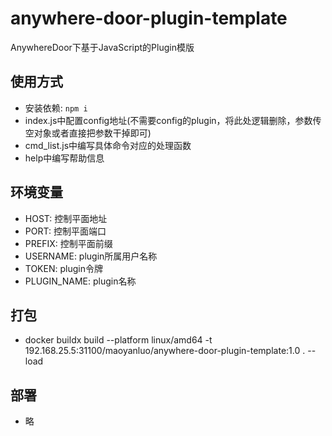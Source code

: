 # anywhere-door-plugin-template
AnywhereDoor下基于JavaScript的Plugin模版

## 使用方式
* 安装依赖: `npm i`
* index.js中配置config地址(不需要config的plugin，将此处逻辑删除，参数传空对象或者直接把参数干掉即可)
* cmd_list.js中编写具体命令对应的处理函数
* help中编写帮助信息

## 环境变量
* HOST: 控制平面地址
* PORT: 控制平面端口
* PREFIX: 控制平面前缀
* USERNAME: plugin所属用户名称
* TOKEN: plugin令牌
* PLUGIN_NAME: plugin名称

## 打包
* docker buildx build --platform linux/amd64 -t 192.168.25.5:31100/maoyanluo/anywhere-door-plugin-template:1.0 . --load

## 部署
* 略
